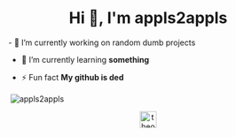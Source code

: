 <h1 align="center">Hi 👋, I'm appls2appls</h1>
- 🔭 I’m currently working on random dumb projects

- 🌱 I’m currently learning **something**

- ⚡ Fun fact **My github is ded**

<p>&nbsp;<img align="center" src="https://github-readme-stats.vercel.app/api?username=appls2appls&show_icons=true" alt="appls2appls" /></p>

<p align="center">
<a href="https://www.youtube.com/channel/UCf0HXs0KoIV-AxgTeU7Ojfg" target="blank"><img align="center" src="https://cdn.jsdelivr.net/npm/simple-icons@3.0.1/icons/youtube.svg" alt="theotherapple" height="30" width="30" /></a>
</p>
